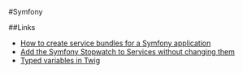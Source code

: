 #Symfony

##Links

* [How to create service bundles for a Symfony application](https://macrini.medium.com/how-to-create-service-bundles-for-a-symfony-application-f266ecf01fca)
* [Add the Symfony Stopwatch to Services without changing them](https://medium.marco.zone/add-the-symfony-stopwatch-to-services-without-changing-them-e52266df0df1)
* [Typed variables in Twig](https://backendtea.com/post/a-problem-with-twig/)
